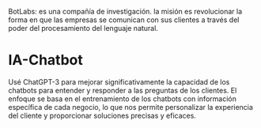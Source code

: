BotLabs:
es una compañía de investigación. la misión es revolucionar la forma en que las empresas se comunican con sus clientes a través del poder del procesamiento del lenguaje natural.


# IA-Chatbot
Usé ChatGPT-3 para mejorar significativamente la capacidad de los chatbots para entender y responder a las preguntas de los clientes. El enfoque se basa en el entrenamiento de los chatbots con información específica de cada negocio, lo que nos permite personalizar la experiencia del cliente y proporcionar soluciones precisas y eficaces.
